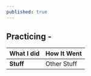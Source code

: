 ```yaml
---
published: true
---
```

## Practicing  -

| **What I did**   |  How It Went |
| ------------ | ------------ |
| **Stuff**        |  Other Stuff |
